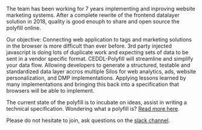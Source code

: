 The team has been working for 7 years implementing and inproving website marketing systems. After a complete rewrite of the frontend datalayer solution in 2018, quality is good enouph to share and open source the polyfill online.

Our objective: Connecting web application to tags and marketing solutions in the browser is more difficult than ever before. 3rd party injected javascript is doing lots of duplicate work and expecting sets of data to be sent in a vendor specific format. CEDDL-Polyfill will streamline and simplify your data flow. Allowing developers to generate a structured, testable and standardized data layer accros multiple Silos for web analytics, ads, website personalization, and DMP implementations. Applying lessons learned by many implementations and bringing this back into a specification that browsers will be able to implement.

The current state of the polyfill is to incubate on ideas, assist in writing a technical specification. Wondering what a polyfill is? <a href="https://www.w3.org/2001/tag/doc/polyfills/">Read more here</a>.

Please do not hesitate to join, ask questions on the <a href="https://join.slack.com/t/ceddl/shared_invite/enQtNDgzMTMxMDg1NTA2LTU1OGNkNGI5ZTkyYmIxYzNlZjUwOTQzNTA2YzBjN2QzZjFmNjhhZGJjY2VlYmUwNTkzYjkwYjZmMGRkZGY1NjU" title="Join our slack chanel"><span>slack channel</span></a>.

